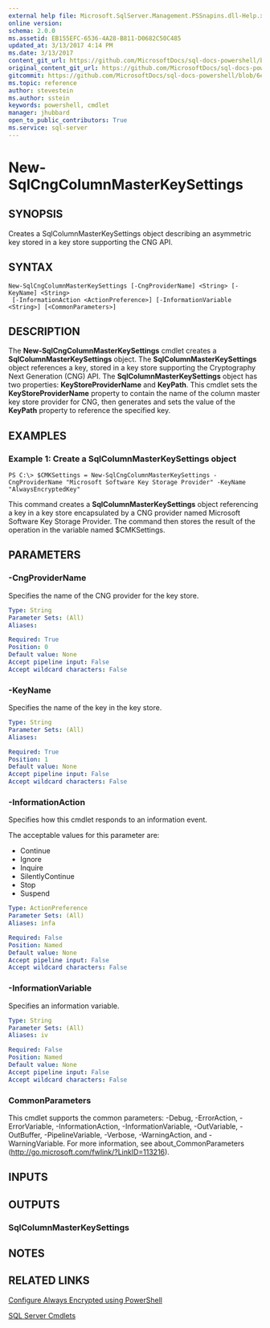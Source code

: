 ```yaml
---
external help file: Microsoft.SqlServer.Management.PSSnapins.dll-Help.xml
online version: 
schema: 2.0.0
ms.assetid: EB155EFC-6536-4A28-B811-D0682C50C485
updated_at: 3/13/2017 4:14 PM
ms.date: 3/13/2017
content_git_url: https://github.com/MicrosoftDocs/sql-docs-powershell/blob/master/sqlserver-cmdlets/sqlserver/vlatest/New-SqlCngColumnMasterKeySettings.md
original_content_git_url: https://github.com/MicrosoftDocs/sql-docs-powershell/blob/master/sqlserver-cmdlets/sqlserver/vlatest/New-SqlCngColumnMasterKeySettings.md
gitcommit: https://github.com/MicrosoftDocs/sql-docs-powershell/blob/6eefe64a0ce19459190f09768267a4c79f9a6af9/sqlserver-cmdlets/sqlserver/vlatest/New-SqlCngColumnMasterKeySettings.md
ms.topic: reference
author: stevestein
ms.author: sstein
keywords: powershell, cmdlet
manager: jhubbard
open_to_public_contributors: True
ms.service: sql-server
---
```


# New-SqlCngColumnMasterKeySettings

## SYNOPSIS
Creates a SqlColumnMasterKeySettings object describing an asymmetric key stored in a key store supporting the CNG API.

## SYNTAX

```
New-SqlCngColumnMasterKeySettings [-CngProviderName] <String> [-KeyName] <String>
 [-InformationAction <ActionPreference>] [-InformationVariable <String>] [<CommonParameters>]
```

## DESCRIPTION
The **New-SqlCngColumnMasterKeySettings** cmdlet creates a **SqlColumnMasterKeySettings** object.
The **SqlColumnMasterKeySettings** object references a key, stored in a key store supporting the Cryptography Next Generation (CNG) API.
The **SqlColumnMasterKeySettings** object has two properties: **KeyStoreProviderName** and **KeyPath**.
This cmdlet sets the **KeyStoreProviderName** property to contain the name of the column master key store provider for CNG, then generates and sets the value of the **KeyPath** property to reference the specified key.

## EXAMPLES

### Example 1: Create a SqlColumnMasterKeySettings object
```
PS C:\> $CMKSettings = New-SqlCngColumnMasterKeySettings -CngProviderName "Microsoft Software Key Storage Provider" -KeyName "AlwaysEncryptedKey"
```

This command creates a **SqlColumnMasterKeySettings** object referencing a key in a key store encapsulated by a CNG provider named Microsoft Software Key Storage Provider.
The command then stores the result of the operation in the variable named $CMKSettings.

## PARAMETERS

### -CngProviderName
Specifies the name of the CNG provider for the key store.

```yaml
Type: String
Parameter Sets: (All)
Aliases: 

Required: True
Position: 0
Default value: None
Accept pipeline input: False
Accept wildcard characters: False
```

### -KeyName
Specifies the name of the key in the key store.

```yaml
Type: String
Parameter Sets: (All)
Aliases: 

Required: True
Position: 1
Default value: None
Accept pipeline input: False
Accept wildcard characters: False
```

### -InformationAction
Specifies how this cmdlet responds to an information event.

The acceptable values for this parameter are:

- Continue
- Ignore
- Inquire
- SilentlyContinue
- Stop
- Suspend

```yaml
Type: ActionPreference
Parameter Sets: (All)
Aliases: infa

Required: False
Position: Named
Default value: None
Accept pipeline input: False
Accept wildcard characters: False
```

### -InformationVariable
Specifies an information variable.

```yaml
Type: String
Parameter Sets: (All)
Aliases: iv

Required: False
Position: Named
Default value: None
Accept pipeline input: False
Accept wildcard characters: False
```

### CommonParameters
This cmdlet supports the common parameters: -Debug, -ErrorAction, -ErrorVariable, -InformationAction, -InformationVariable, -OutVariable, -OutBuffer, -PipelineVariable, -Verbose, -WarningAction, and -WarningVariable. For more information, see about_CommonParameters (http://go.microsoft.com/fwlink/?LinkID=113216).

## INPUTS

## OUTPUTS

### SqlColumnMasterKeySettings

## NOTES

## RELATED LINKS

[Configure Always Encrypted using PowerShell](https://msdn.microsoft.com/library/mt755926.aspx)

[SQL Server Cmdlets](xref:sqlserver/vlatest/SqlServer.md)
